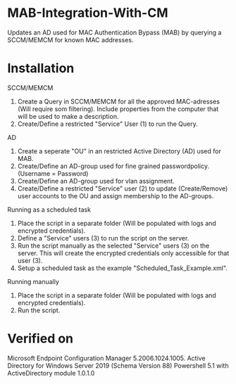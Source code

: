 # MAB-Integration-With-CM
Updates an AD used for MAC Authentication Bypass (MAB) by querying a SCCM/MEMCM for known MAC addresses.

# Installation
SCCM/MEMCM
1. Create a Query in SCCM/MEMCM for all the approved MAC-adresses (Will require som filtering). Include properties from the computer that will be used to make a description.
2. Create/Define a restricted "Service" User (1) to run the Query.

AD
1. Create a seperate "OU" in an restricted Active Directory (AD) used for MAB. 
2. Create/Define an AD-group used for fine grained passwordpolicy. (Username = Password)
3. Create/Define an AD-group used for vlan assignment.
4. Create/Define a restricted "Service" user (2) to update (Create/Remove) user accounts to the OU and assign membership to the AD-groups.

Running as a scheduled task
1. Place the script in a separate folder (Will be populated with logs and encrypted credentials).
2. Define a "Service" users (3) to run the script on the server.
3. Run the script manually as the selected "Service" users (3) on the server. This will create the encrypted credentials only accessible for that user (3).
3. Setup a scheduled task as the example "Scheduled_Task_Example.xml".

Running manually
1. Place the script in a separate folder (Will be populated with logs and encrypted credentials).
2. Run the script.

# Verified on 
Microsoft Endpoint Configuration Manager 5.2006.1024.1005.
Active Directory for Windows Server 2019 (Schema Version 88)
Powershell 5.1 with ActiveDirectory module 1.0.1.0

